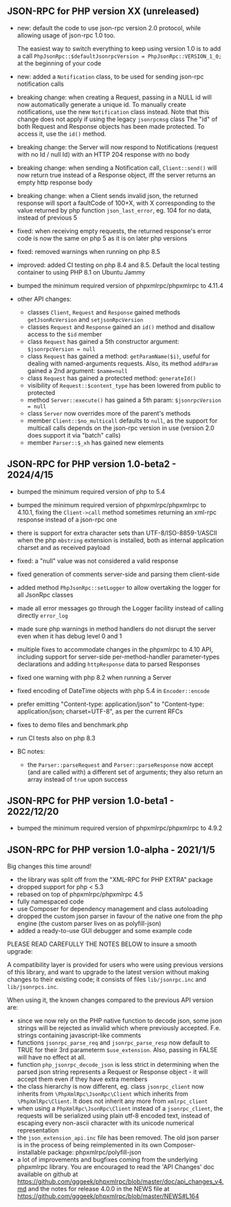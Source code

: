 ## JSON-RPC for PHP version XX (unreleased)

- new: default the code to use json-rpc version 2.0 protocol, while allowing usage of json-rpc 1.0 too.

  The easiest way to switch everything to keep using version 1.0 is to add a call
  `PhpJsonRpc::$defaultJsonrpcVersion = PhpJsonRpc::VERSION_1_0;` at the beginning of your code

- new: added a `Notification` class, to be used for sending json-rpc notification calls

- breaking change: when creating a Request, passing in a NULL id will now automatically generate a unique id.
  To manually create notifications, use the new `Notification` class instead.
  Note that this change does not apply if using the legacy `jsonrpcmsg` class
  The "id" of both Request and Response objects has been made protected. To access it, use the `id()` method.

- breaking change: the Server will now respond to Notifications (request with no Id / null Id) with an HTTP 204
  response with no body

- breaking change: when sending a Notification call, `Client::send()` will now return true instead of a Response object,
  iff the server returns an empty http response body

- breaking change: when a Client sends invalid json, the returned response will sport a faultCode of 100+X, with X
  corresponding to the value returned by php function `json_last_error`, eg. 104 for no data, instead of previous 5

- fixed: when receiving empty requests, the returned response's error code is now the same on php 5 as it is on
  later php versions

- fixed: removed warnings when running on php 8.5

- improved: added CI testing on php 8.4 and 8.5. Default the local testing container to using PHP 8.1 on Ubuntu Jammy

- bumped the minimum required version of phpxmlrpc/phpxmlrpc to 4.11.4

- other API changes:
  - classes `Client`, `Request` and `Response` gained methods `getJsonRcVersion` and `setjsonRpcVersion`
  - classes `Request` and `Response` gained an `id()` method and disallow access to the `$id` member
  - class `Request` has gained a 5th constructor argument: `$jsonrpcVersion = null`
  - class `Request` has gained a method: `getParamName($i)`, useful for dealing with named-arguments requests.
    Also, its method `addParam` gained a 2nd argument: `$name=null`
  - class `Request` has gained a protected method: `generateId()`
  - visibility of `Request::$content_type` has been lowered from public to protected
  - method `Server::execute()` has gained a 5th param: `$jsonrpcVersion = null`
  - class `Server` now overrides more of the parent's methods
  - member `Client::$no_multicall` defaults to `null`, as the support for multicall calls depends on the json-rpc version
    in use (version 2.0 does support it via "batch" calls)
  - member `Parser::$_xh` has gained new elements

## JSON-RPC for PHP version 1.0-beta2 - 2024/4/15

- bumped the minimum required version of php to 5.4

- bumped the minimum required version of phpxmlrpc/phpxmlrpc to 4.10.1, fixing the `Client->call` method sometimes
  returning an xml-rpc response instead of a json-rpc one

- there is support for extra character sets than UTF-8/ISO-8859-1/ASCII when the php `mbstring` extension is installed,
  both as internal application charset and as received payload

- fixed: a "null" value was not considered a valid response

- fixed generation of comments server-side and parsing them client-side

- added method `PhpJsonRpc::setLogger` to allow overtaking the logger for all JsonRpc classes

- made all error messages go through the Logger facility instead of calling directly `error_log`

- made sure php warnings in method handlers do not disrupt the server even when it has debug level 0 and 1

- multiple fixes to accommodate changes in the phpxmlrpc to 4.10 API, including support for server-side per-method-handler
  parameter-types declarations and adding `httpResponse` data to parsed Responses

- fixed one warning with php 8.2 when running a Server

- fixed encoding of DateTime objects with php 5.4 in `Encoder::encode`

- prefer emitting "Content-type: application/json" to "Content-type: application/json; charset=UTF-8", as per the current RFCs

- fixes to demo files and benchmark.php

- run CI tests also on php 8.3

- BC notes:

  - the `Parser::parseRequest` and `Parser::parseResponse` now accept (and are called with) a different set of arguments;
    they also return an array instead of `true` upon success


## JSON-RPC for PHP version 1.0-beta1 - 2022/12/20

- bumped the minimum required version of phpxmlrpc/phpxmlrpc to 4.9.2


## JSON-RPC for PHP version 1.0-alpha - 2021/1/5

Big changes this time around!

- the library was split off from the "XML-RPC for PHP EXTRA" package
- dropped support for php < 5.3
- rebased on top of phpxmlrpc/phpxmlrpc 4.5
- fully namespaced code
- use Composer for dependency management and class autoloading
- dropped the custom json parser in favour of the native one from the php engine (the custom parser lives on as polyfill-json)
- added a ready-to-use GUI debugger and some example code

PLEASE READ CAREFULLY THE NOTES BELOW to insure a smooth upgrade:

A compatibility layer is provided for users who were using previous versions of this library, and want to upgrade to
the latest version without making changes to their existing code; it consists of files `lib/jsonrpc.inc` and `lib/jsonrpcs.inc`.

When using it, the known changes compared to the previous API version are:
* since we now rely on the PHP native function to decode json, some json strings will be rejected as invalid which
  where previously accepted. F.e. strings containing javascript-like comments
* functions `jsonrpc_parse_req` and `jsonrpc_parse_resp` now default to TRUE for their 3rd parameterm `$use_extension`.
  Also, passing in FALSE will have no effect at all.
* function `php_jsonrpc_decode_json` is less strict in determining when the parsed json string represents a Request or
  Response object - it will accept them even if they have extra members
* the class hierarchy is now different, eg. class `jsonrpc_client` now inherits from `\PhpXmlRpc\JsonRpc\Client` which
  inherits from `\PhpXmlRpc\Client`. It does not inherit any more from `xmlrpc_client`
* when using a `PhpXmlRpc\JsonRpc\Client` instead of a `jsonrpc_client`, the requests will be serialized using plain utf-8
  encoded text, instead of escaping every non-ascii character with its unicode numerical representation
* the `json_extension_api.inc` file has been removed. The old json parser is in the process of being reimplemented in
  its own Composer-installable package: phpxmlrpc/polyfill-json
* a lot of improvements and bugfixes coming from the underlying phpxmlrpc library. You are encouraged to read the
  'API Changes' doc available on github at https://github.com/gggeek/phpxmlrpc/blob/master/doc/api_changes_v4.md
  and the notes for release 4.0.0 in the NEWS file at https://github.com/gggeek/phpxmlrpc/blob/master/NEWS#L164
